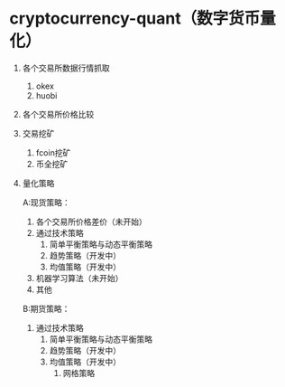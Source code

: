 # cryptocurrency-quant（数字货币量化）

1. 各个交易所数据行情抓取
    1. okex
    2. huobi
2. 各个交易所价格比较
3. 交易挖矿
   1. fcoin挖矿
   2. 币全挖矿
4. 量化策略

   A:现货策略：
      1. 各个交易所价格差价（未开始）
      2. 通过技术策略
         1. 简单平衡策略与动态平衡策略
         2. 趋势策略（开发中）
         3. 均值策略（开发中）
      3. 机器学习算法（未开始）
      4. 其他
      
   B:期货策略：
     1. 通过技术策略
        1. 简单平衡策略与动态平衡策略
        2. 趋势策略（开发中）
        3. 均值策略（开发中）
            1. 网格策略
